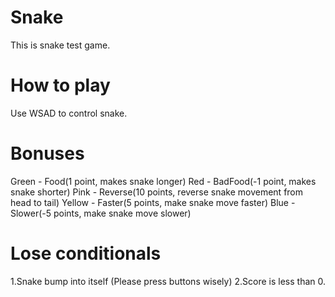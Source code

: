 # Snake
This is snake test game.

# How to play
Use WSAD to control snake.

# Bonuses
Green - Food(1 point, makes snake longer)
Red - BadFood(-1 point, makes snake shorter)
Pink - Reverse(10 points, reverse snake movement from head to tail)
Yellow - Faster(5 points, make snake move faster)
Blue - Slower(-5 points, make snake move slower)

# Lose conditionals
1.Snake bump into itself (Please press buttons 
wisely)
2.Score is less than 0.
